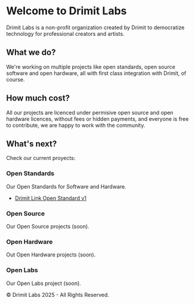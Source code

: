# Welcome to Drimit Labs
Drimit Labs is a non-profit organization created by Drimit to democratize technology for professional creators and artists.

## What we do?
We're working on multiple projects like open standards, open source software and open hardware, all with first class integration with Drimit, of course.

## How much cost?
All our projects are licenced under permisive open source and open hardware licences, without fees or hidden payments, and everyone is free to contribute, we are happy to work with the community.

## What's next?
Check our current proyects:

### Open Standards
Our Open Standards for Software and Hardware.
- [Drimit Link Open Standard v1](https://drimit-labs.github.io/open-standards/)

### Open Source
Our Open Source projects (soon).

### Open Hardware
Out Open Hardware projects (soon).

### Open Labs
Our Open Labs project (soon). 

©️ Drimit Labs 2025 - All Rights Reserved.
